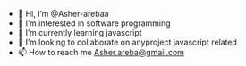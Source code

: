 - 👋 Hi, I’m @Asher-arebaa
- 👀 I’m interested in software programming
- 🌱 I’m currently learning javascript
- 💞️ I’m looking to collaborate on anyproject javascript related
- 📫 How to reach me Asher.areba@gmail.com

<!---
Asher-arebaa/Asher-arebaa is a ✨ special ✨ repository because its `README.md` (this file) appears on your GitHub profile.
You can click the Preview link to take a look at your changes.
--->
